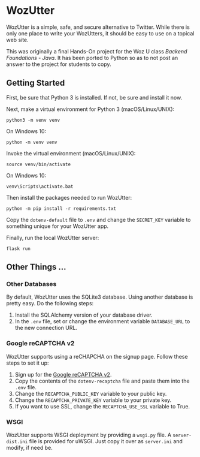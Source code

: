 # WozUtter
WozUtter is a simple, safe, and secure alternative to Twitter. While there is only one place to write your WozUtters, it should be easy to use on a topical web site.

This was originally a final Hands-On project for the Woz U class _Backend Foundations - Java_. It has been ported to Python so as to not post an answer to the project for students to copy.

## Getting Started
First, be sure that Python 3 is installed. If not, be sure and install it now.

Next, make a virtual environment for Python 3 (macOS/Linux/UNIX):

```shell script
python3 -m venv venv
```

On Windows 10:

```shell script
python -m venv venv
```

Invoke the virtual environment (macOS/Linux/UNIX):

```shell script
source venv/bin/activate
```

On Windows 10:

```shell script
venv\Scripts\activate.bat
```

Then install the packages needed to run WozUtter:

```shell script
python -m pip install -r requirements.txt
```

Copy the `dotenv-default` file to `.env` and change the `SECRET_KEY` variable to something unique for your WozUtter app.

Finally, run the local WozUtter server:

```shell script
flask run
```

## Other Things ...
### Other Databases
By default, WozUtter uses the SQLite3 database. Using another database is pretty easy. Do the following steps:

1. Install the SQLAlchemy version of your database driver.
2. In the `.env` file, set or change the environment variable `DATABASE_URL` to the new connection URL.

### Google reCAPTCHA v2
WozUtter supports using a reCHAPCHA on the signup page. Follow these steps to set it up:

1. Sign up for the [Google reCAPTCHA v2](http://www.google.com/recaptcha/admin).
2. Copy the contents of the `dotenv-recaptcha` file and paste them into the `.env` file.
3. Change the `RECAPTCHA_PUBLIC_KEY` variable to your public key.
4. Change the `RECAPTCHA_PRIVATE_KEY` variable to your private key.
5. If you want to use SSL, change the `RECAPTCHA_USE_SSL` variable to True.

### WSGI
WozUtter supports WSGI deployment by providing a `wsgi.py` file. A `server-dist.ini` file is provided for uWSGI. Just copy it over as `server.ini` and modify, if need be.
